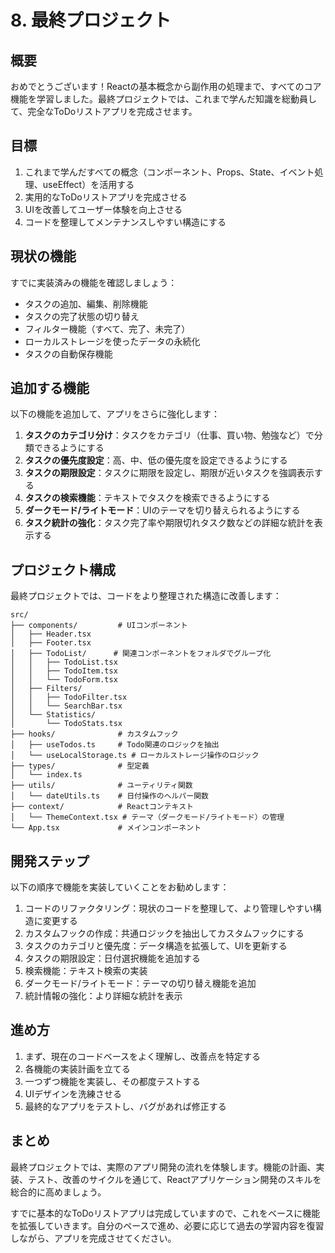 # 8. 最終プロジェクト

## 概要

おめでとうございます！Reactの基本概念から副作用の処理まで、すべてのコア機能を学習しました。最終プロジェクトでは、これまで学んだ知識を総動員して、完全なToDoリストアプリを完成させます。

## 目標

1. これまで学んだすべての概念（コンポーネント、Props、State、イベント処理、useEffect）を活用する
2. 実用的なToDoリストアプリを完成させる
3. UIを改善してユーザー体験を向上させる
4. コードを整理してメンテナンスしやすい構造にする

## 現状の機能

すでに実装済みの機能を確認しましょう：

- タスクの追加、編集、削除機能
- タスクの完了状態の切り替え
- フィルター機能（すべて、完了、未完了）
- ローカルストレージを使ったデータの永続化
- タスクの自動保存機能

## 追加する機能

以下の機能を追加して、アプリをさらに強化します：

1. **タスクのカテゴリ分け**：タスクをカテゴリ（仕事、買い物、勉強など）で分類できるようにする
2. **タスクの優先度設定**：高、中、低の優先度を設定できるようにする
3. **タスクの期限設定**：タスクに期限を設定し、期限が近いタスクを強調表示する
4. **タスクの検索機能**：テキストでタスクを検索できるようにする
5. **ダークモード/ライトモード**：UIのテーマを切り替えられるようにする
6. **タスク統計の強化**：タスク完了率や期限切れタスク数などの詳細な統計を表示する

## プロジェクト構成

最終プロジェクトでは、コードをより整理された構造に改善します：

```
src/
├── components/         # UIコンポーネント
│   ├── Header.tsx
│   ├── Footer.tsx
│   ├── TodoList/      # 関連コンポーネントをフォルダでグループ化
│   │   ├── TodoList.tsx
│   │   ├── TodoItem.tsx
│   │   └── TodoForm.tsx
│   ├── Filters/
│   │   ├── TodoFilter.tsx
│   │   └── SearchBar.tsx
│   └── Statistics/
│       └── TodoStats.tsx
├── hooks/              # カスタムフック
│   ├── useTodos.ts     # Todo関連のロジックを抽出
│   └── useLocalStorage.ts # ローカルストレージ操作のロジック
├── types/              # 型定義
│   └── index.ts
├── utils/              # ユーティリティ関数
│   └── dateUtils.ts    # 日付操作のヘルパー関数
├── context/            # Reactコンテキスト
│   └── ThemeContext.tsx # テーマ（ダークモード/ライトモード）の管理
└── App.tsx             # メインコンポーネント
```

## 開発ステップ

以下の順序で機能を実装していくことをお勧めします：

1. コードのリファクタリング：現状のコードを整理して、より管理しやすい構造に変更する
2. カスタムフックの作成：共通ロジックを抽出してカスタムフックにする
3. タスクのカテゴリと優先度：データ構造を拡張して、UIを更新する
4. タスクの期限設定：日付選択機能を追加する
5. 検索機能：テキスト検索の実装
6. ダークモード/ライトモード：テーマの切り替え機能を追加
7. 統計情報の強化：より詳細な統計を表示

## 進め方

1. まず、現在のコードベースをよく理解し、改善点を特定する
2. 各機能の実装計画を立てる
3. 一つずつ機能を実装し、その都度テストする
4. UIデザインを洗練させる
5. 最終的なアプリをテストし、バグがあれば修正する

## まとめ

最終プロジェクトでは、実際のアプリ開発の流れを体験します。機能の計画、実装、テスト、改善のサイクルを通じて、Reactアプリケーション開発のスキルを総合的に高めましょう。

すでに基本的なToDoリストアプリは完成していますので、これをベースに機能を拡張していきます。自分のペースで進め、必要に応じて過去の学習内容を復習しながら、アプリを完成させてください。
